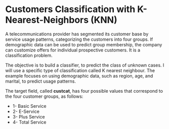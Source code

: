 # Customers Classification with K-Nearest-Neighbors (KNN)

A telecommunications provider has segmented its customer base by service usage patterns, categorizing the customers into four groups. If demographic data can be used to predict group membership, the company can customize offers for individual prospective customers. It is a classification problem. 

The objective is to build a classifier, to predict the class of unknown cases. I will use a specific type of classification called K nearest neighbour. The example focuses on using demographic data, such as region, age, and marital, to predict usage patterns. 

The target field, called **custcat**, has four possible values that correspond to the four customer groups, as follows:
- 1- Basic Service
- 2- E-Service
- 3- Plus Service
- 4- Total Service

